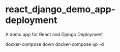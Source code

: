 # react_django_demo_app-deployment
A demo app for React and Django Deployment

docker-compose down
docker-compose up -d

